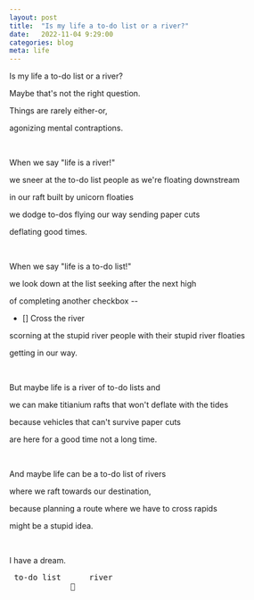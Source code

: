```yaml
---
layout: post
title:  "Is my life a to-do list or a river?"
date:   2022-11-04 9:29:00
categories: blog
meta: life
---
```


Is my life a to-do list or a river? 

Maybe that's not the right question. 

Things are rarely either-or,

agonizing mental contraptions. 

<br />

When we say "life is a river!"

we sneer at the to-do list people as we're floating downstream 

in our raft built by unicorn floaties

we dodge to-dos flying our way sending paper cuts

deflating good times.

<br />

When we say "life is a to-do list!"

we look down at the list seeking after the next high

of completing another checkbox --

- [] Cross the river

scorning at the stupid river people with their stupid river floaties

getting in our way.

<br />

But maybe life is a river of to-do lists and 

we can make titianium rafts that won't deflate with the tides

because vehicles that can't survive paper cuts 

are here for a good time not a long time.

<br />

And maybe life can be a to-do list of rivers 

where we raft towards our destination, 

because planning a route where we have to cross rapids 

might be a stupid idea. 

<br />
 
I have a dream.

<pre>
 to-do list      river
             🤝
</pre>
